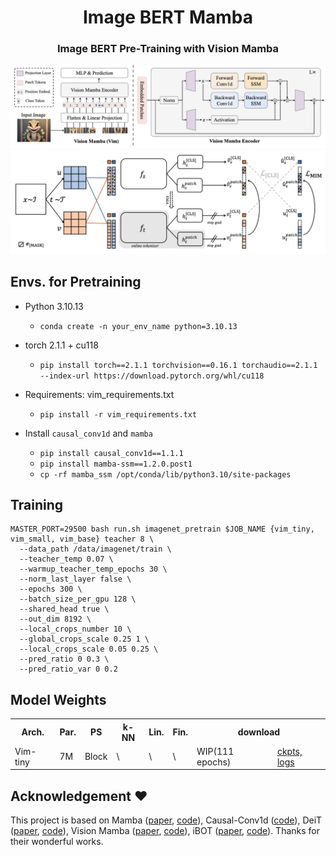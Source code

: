 <div align="center">
<h1>Image BERT Mamba </h1>
<h3>Image BERT Pre-Training with Vision Mamba</h3>
</div>

<img alt="vim_pipeline" src="vim_pipeline_v1.9.png">
<img alt="framework" src="framework.png">

## Envs. for Pretraining

- Python 3.10.13

  - `conda create -n your_env_name python=3.10.13`

- torch 2.1.1 + cu118
  - `pip install torch==2.1.1 torchvision==0.16.1 torchaudio==2.1.1 --index-url https://download.pytorch.org/whl/cu118`

- Requirements: vim_requirements.txt
  - `pip install -r vim_requirements.txt`

- Install ``causal_conv1d`` and ``mamba``
  - `pip install causal_conv1d==1.1.1`
  - `pip install mamba-ssm==1.2.0.post1`
  - `cp -rf mamba_ssm /opt/conda/lib/python3.10/site-packages`

## Training

```
MASTER_PORT=29500 bash run.sh imagenet_pretrain $JOB_NAME {vim_tiny, vim_small, vim_base} teacher 8 \
  --data_path /data/imagenet/train \
  --teacher_temp 0.07 \
  --warmup_teacher_temp_epochs 30 \
  --norm_last_layer false \
  --epochs 300 \
  --batch_size_per_gpu 128 \
  --shared_head true \
  --out_dim 8192 \
  --local_crops_number 10 \
  --global_crops_scale 0.25 1 \
  --local_crops_scale 0.05 0.25 \
  --pred_ratio 0 0.3 \
  --pred_ratio_var 0 0.2
```

## Model Weights
<table>
  <tr>
    <th>Arch.</th>
    <th>Par.</th>
    <th>PS</th>
    <th>k-NN</th>
    <th>Lin.</th>
    <th>Fin.</th>
    <th colspan="6">download</th>
  </tr>
  <tr>
    <td>Vim-tiny</td>
    <td>7M</td>
    <td>Block</td>
    <td>\</td>
    <td>\</td>
    <td>\</td>
    <td>WIP(111 epochs)</td>
    <td><a href="https://drive.google.com/drive/folders/11RYCRqSp-5QWlxGeuT3NSB4c5FOopem8?usp=drive_link">ckpts, logs</a></td>
  </tr>
</table>

## Acknowledgement :heart:
This project is based on Mamba ([paper](https://arxiv.org/abs/2312.00752), [code](https://github.com/state-spaces/mamba)), Causal-Conv1d ([code](https://github.com/Dao-AILab/causal-conv1d)), DeiT ([paper](https://arxiv.org/abs/2012.12877), [code](https://github.com/facebookresearch/deit)), Vision Mamba ([paper](https://arxiv.org/abs/2401.09417), [code](https://github.com/hustvl/Vim/tree/main)), iBOT ([paper](https://arxiv.org/abs/2111.07832), [code](https://github.com/bytedance/ibot)). Thanks for their wonderful works.
